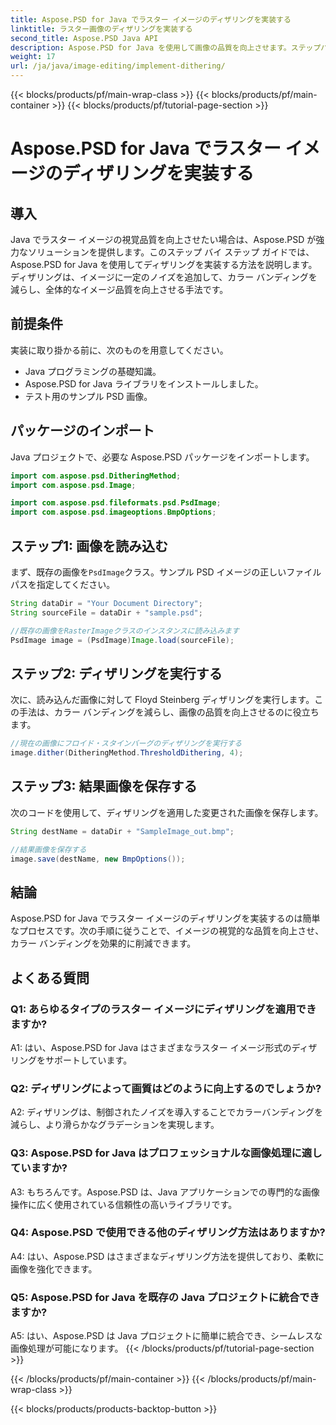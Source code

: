 ```yaml
---
title: Aspose.PSD for Java でラスター イメージのディザリングを実装する
linktitle: ラスター画像のディザリングを実装する
second_title: Aspose.PSD Java API
description: Aspose.PSD for Java を使用して画像の品質を向上させます。ステップバイステップのガイドに従ってディザリングを実装し、カラー バンディングを除去します。
weight: 17
url: /ja/java/image-editing/implement-dithering/
---
```


{{< blocks/products/pf/main-wrap-class >}}
{{< blocks/products/pf/main-container >}}
{{< blocks/products/pf/tutorial-page-section >}}

# Aspose.PSD for Java でラスター イメージのディザリングを実装する

## 導入

Java でラスター イメージの視覚品質を向上させたい場合は、Aspose.PSD が強力なソリューションを提供します。このステップ バイ ステップ ガイドでは、Aspose.PSD for Java を使用してディザリングを実装する方法を説明します。ディザリングは、イメージに一定のノイズを追加して、カラー バンディングを減らし、全体的なイメージ品質を向上させる手法です。

## 前提条件

実装に取り掛かる前に、次のものを用意してください。

- Java プログラミングの基礎知識。
- Aspose.PSD for Java ライブラリをインストールしました。
- テスト用のサンプル PSD 画像。

## パッケージのインポート

Java プロジェクトで、必要な Aspose.PSD パッケージをインポートします。

```java
import com.aspose.psd.DitheringMethod;
import com.aspose.psd.Image;

import com.aspose.psd.fileformats.psd.PsdImage;
import com.aspose.psd.imageoptions.BmpOptions;
```

## ステップ1: 画像を読み込む

まず、既存の画像を`PsdImage`クラス。サンプル PSD イメージの正しいファイル パスを指定してください。

```java
String dataDir = "Your Document Directory";
String sourceFile = dataDir + "sample.psd";

//既存の画像をRasterImageクラスのインスタンスに読み込みます
PsdImage image = (PsdImage)Image.load(sourceFile);
```

## ステップ2: ディザリングを実行する

次に、読み込んだ画像に対して Floyd Steinberg ディザリングを実行します。この手法は、カラー バンディングを減らし、画像の品質を向上させるのに役立ちます。

```java
//現在の画像にフロイド・スタインバーグのディザリングを実行する
image.dither(DitheringMethod.ThresholdDithering, 4);
```

## ステップ3: 結果画像を保存する

次のコードを使用して、ディザリングを適用した変更された画像を保存します。

```java
String destName = dataDir + "SampleImage_out.bmp";

//結果画像を保存する
image.save(destName, new BmpOptions());
```

## 結論

Aspose.PSD for Java でラスター イメージのディザリングを実装するのは簡単なプロセスです。次の手順に従うことで、イメージの視覚的な品質を向上させ、カラー バンディングを効果的に削減できます。

## よくある質問

### Q1: あらゆるタイプのラスター イメージにディザリングを適用できますか?

A1: はい、Aspose.PSD for Java はさまざまなラスター イメージ形式のディザリングをサポートしています。

### Q2: ディザリングによって画質はどのように向上するのでしょうか?

A2: ディザリングは、制御されたノイズを導入することでカラーバンディングを減らし、より滑らかなグラデーションを実現します。

### Q3: Aspose.PSD for Java はプロフェッショナルな画像処理に適していますか?

A3: もちろんです。Aspose.PSD は、Java アプリケーションでの専門的な画像操作に広く使用されている信頼性の高いライブラリです。

### Q4: Aspose.PSD で使用できる他のディザリング方法はありますか?

A4: はい、Aspose.PSD はさまざまなディザリング方法を提供しており、柔軟に画像を強化できます。

### Q5: Aspose.PSD for Java を既存の Java プロジェクトに統合できますか?

A5: はい、Aspose.PSD は Java プロジェクトに簡単に統合でき、シームレスな画像処理が可能になります。
{{< /blocks/products/pf/tutorial-page-section >}}

{{< /blocks/products/pf/main-container >}}
{{< /blocks/products/pf/main-wrap-class >}}

{{< blocks/products/products-backtop-button >}}
